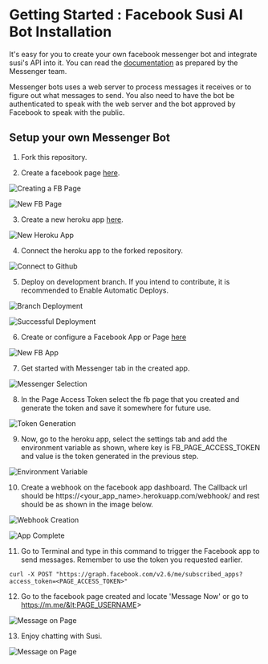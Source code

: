 # Getting Started : Facebook Susi AI Bot Installation 

It's easy for you to create your own facebook messenger bot and integrate susi's API into it. You can read the  [documentation](https://developers.facebook.com/docs/messenger-platform/quickstart) as prepared by the Messenger team.

Messenger bots uses a web server to process messages it receives or to figure out what messages to send. You also need to have the bot be authenticated to speak with the web server and the bot approved by Facebook to speak with the public.

## Setup your own Messenger Bot
1. Fork this repository.

2. Create a facebook page [here](https://www.facebook.com/pages/create/).

 ![Creating a FB Page](/docs/images/1_create_fb_page.png)

 ![New FB Page](/docs/images/2_fb_page.png)

3. Create a new heroku app [here](https://dashboard.heroku.com/new?org=personal-apps).

 ![New Heroku App](/docs/images/3_create_heroku_app.png)

4. Connect the heroku app to the forked repository.

 ![Connect to Github](/docs/images/4_heroku_github_connect.png)

5. Deploy on development branch. If you intend to contribute, it is recommended to Enable Automatic Deploys.

 ![Branch Deployment](/docs/images/5_branch_selection.png)

 ![Successful Deployment](/docs/images/6_heroku_deployment.png)

6. Create or configure a Facebook App or Page [here](https://developers.facebook.com/apps/)

 ![New FB App](/docs/images/7_create_fb_app.png)

7. Get started with Messenger tab in the created app.

 ![Messenger Selection](/docs/images/8_select_messenger.png)

8. In the Page Access Token select the fb page that you created and generate the token and save it somewhere for future use.

 ![Token Generation](/docs/images/9_select_token.png)

9. Now, go to the heroku app, select the settings tab and add the environment variable as shown, where key is FB_PAGE_ACCESS_TOKEN and value is the token generated in the previous step.

 ![Environment Variable](/docs/images/10_add_env_variable.png)

10. Create a webhook on the facebook app dashboard. The Callback url should be https://&lt;your_app_name&gt;.herokuapp.com/webhook/ and rest should be as shown in the image below.

 ![Webhook Creation](/docs/images/11_add_webhook.png)


 ![App Complete](/docs/images/12_app_complete.png)

11. Go to Terminal and type in this command to trigger the Facebook app to send messages. Remember to use the token you requested earlier.
 ```
 curl -X POST "https://graph.facebook.com/v2.6/me/subscribed_apps?access_token=<PAGE_ACCESS_TOKEN>"
 ```

12. Go to the facebook page created and locate 'Message Now' or go to https://m.me/&lt;PAGE_USERNAME&gt;

 ![Message on Page](/docs/images/13_message_on_page)

13. Enjoy chatting with Susi.

 ![Message on Page](/docs/images/14_fb_chat.png)


